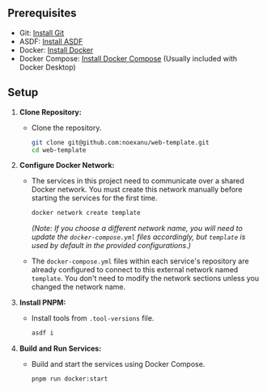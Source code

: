 ## Prerequisites

- Git: [Install Git](https://git-scm.com/book/en/v2/Getting-Started-Installing-Git)
- ASDF: [Install ASDF](https://asdf-vm.com/guide/getting-started.html#_1-install-asdf)
- Docker: [Install Docker](https://docs.docker.com/engine/install/)
- Docker Compose: [Install Docker Compose](https://docs.docker.com/compose/install/) (Usually included with Docker Desktop)

## Setup

1.  **Clone Repository:**

    - Clone the repository.

      ```bash
      git clone git@github.com:noexanu/web-template.git
      cd web-template
      ```

2.  **Configure Docker Network:**

    - The services in this project need to communicate over a shared Docker network. You must create this network manually before starting the services for the first time.

      ```bash
      docker network create template
      ```

      _(Note: If you choose a different network name, you will need to update the `docker-compose.yml` files accordingly, but `template` is used by default in the provided configurations.)_

    - The `docker-compose.yml` files within each service's repository are already configured to connect to this external network named `template`. You don't need to modify the network sections unless you changed the network name.

3.  **Install PNPM:**

    - Install tools from `.tool-versions` file.

      ```bash
      asdf i
      ```

4.  **Build and Run Services:**

    - Build and start the services using Docker Compose.

      ```bash
      pnpm run docker:start
      ```

